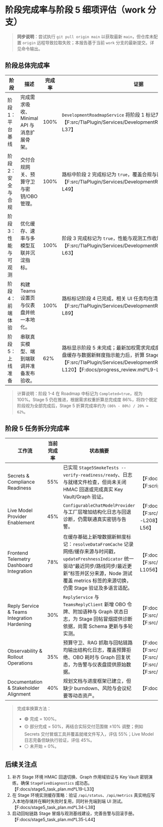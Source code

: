 # 阶段完成率与阶段 5 细项评估（work 分支）

> **同步说明**：尝试执行 `git pull origin main` 以获取最新 `main`，但仓库未配置 `origin` 远程导致拉取失败；本报告基于当前 `work` 分支的最新提交。详见命令输出。

## 阶段总体完成率

| 阶段 | 描述 | 完成率 | 证据 |
| --- | --- | --- | --- |
| 阶段 1：平台基线 | 完成需求吸收、Minimal API 与消息扩展骨架。 | 100% | `DevelopmentRoadmapService` 将阶段 1 标记为已完成，且无待办。 【F:src/TlaPlugin/Services/DevelopmentRoadmapService.cs†L12-L37】 |
| 阶段 2：安全与合规 | 交付合规网关、预算守卫与密钥/OBO 管理。 | 100% | 路标中阶段 2 完成标记为 `true`，覆盖合规与密钥能力。 【F:src/TlaPlugin/Services/DevelopmentRoadmapService.cs†L24-L49】 |
| 阶段 3：性能与可观测 | 优化缓存、速率与多模型互联并沉淀指标。 | 100% | 阶段 3 完成标记为 `true`，性能与观测工作收尾。 【F:src/TlaPlugin/Services/DevelopmentRoadmapService.cs†L38-L63】 |
| 阶段 4：前端体验 | 构建 Teams 设置页与仪表盘并统一本地化。 | 100% | 路标标记阶段 4 已完成，相关 UI 任务均在清单中。 【F:src/TlaPlugin/Services/DevelopmentRoadmapService.cs†L64-L89】 |
| 阶段 5：上线准备 | 串联真实模型、端到端联调并准备发布验收。 | 62% | 路标显示阶段 5 未完成；最新加权需求完成度提升至 86%，叠加仪表盘缓存与数据新鲜度指示能力后，折算 Stage 5 当前约 62%。 【F:src/TlaPlugin/Services/DevelopmentRoadmapService.cs†L90-L120】【F:docs/progress_review.md†L9-L40】 |

> 计算说明：阶段 1-4 在 Roadmap 中标记为 `Completed=true`，视为 100%。Stage 5 仍在推进，根据需求权重折算总完成度 86%，将四个既定阶段视为全部完成后，Stage 5 折算完成率约为 `(86% - 80%) / 20% ≈ 62%`。

## 阶段 5 任务拆分完成率

| 工作流 | 当前完成率 | 状态摘要 | 证据 |
| --- | --- | --- | --- |
| Secrets & Compliance Readiness | 55% | 已实现 `Stage5SmokeTests --verify-readiness/ready`、日志与就绪文件检查，但尚未关闭 HMAC 回退或完成真实 Key Vault/Graph 验证。 | 【F:docs/stage5_task_plan.md†L9-L28】【F:scripts/SmokeTests/Stage5SmokeTests/Program.cs†L40-L214】 |
| Live Model Provider Enablement | 45% | `ConfigurableChatModelProvider` 与工厂层增加结构化日志与回退诊断，仍需联通真实密钥与告警。 | 【F:docs/stage5_task_plan.md†L10-L34】【F:src/TlaPlugin/Providers/ConfigurableChatModelProvider.cs†L22-L208】【F:src/TlaPlugin/Services/ModelProviderFactory.cs†L12-L56】 |
| Frontend Telemetry Dashboard Integration | 78% | 在缓存基础上新增数据新鲜度标记：`resolveDataFromCache` 记录网络/缓存来源与时间戳，`updateFreshnessIndicator` 统一驱动“最近同步/路线同步/最近更新”标签并区分来源，Node 测试覆盖 metrics 标签的来源切换，仍需 Stage 验证及多语言适配。 | 【F:docs/stage5_task_plan.md†L11-L38】【F:src/webapp/app.js†L39-L214】【F:src/webapp/app.js†L912-L1056】【F:tests/dashboard.freshness.test.js†L1-L120】 |
| Reply Service & Teams Integration Hardening | 30% | `ReplyService` 与 `TeamsReplyClient` 新增 OBO 令牌、附加语种与 Graph 状态日志，为 Stage 回帖冒烟提供诊断依据，尚需 Schema 更新与多轮实测。 | 【F:docs/stage5_task_plan.md†L9-L44】【F:src/TlaPlugin/Services/ReplyService.cs†L24-L334】【F:src/TlaPlugin/Services/TeamsReplyClient.cs†L1-L214】 |
| Observability & Rollout Operations | 35% | 预算守卫、RAG 抓取与回帖链路均输出结构化日志，覆盖预算拒绝、OBO 耗时与 Graph 回复状态，为告警与仪表盘提供原始数据。 | 【F:docs/stage5_task_plan.md†L9-L44】【F:src/TlaPlugin/Services/BudgetGuard.cs†L1-L90】【F:src/TlaPlugin/Services/ContextRetrievalService.cs†L1-L225】【F:src/TlaPlugin/Services/ReplyService.cs†L24-L334】【F:src/TlaPlugin/Services/TeamsReplyClient.cs†L1-L214】 |
| Documentation & Stakeholder Alignment | 40% | 规划文档与进度框架已建立，但缺少 burndown、风险与会议纪要等动态资产。 | 【F:docs/stage5_task_plan.md†L14-L44】 |

> 完成率换算方法：
> * 🟢 完成 = 100%。
> * 🟡 部分完成 = 50%，再结合实际交付范围做 ±10% 调整；例如 Secrets 交付冒烟工具并覆盖就绪文件写入，评估 55%；Live Model 日志完备但缺执行验证，评估 45%。
> * ⚪ 未开始 = 0%。

## 后续关注点

1. 补齐 Stage 环境 HMAC 回退切换、Graph 作用域验证与 Key Vault 密钥演练，确保 `StageFiveDiagnostics` 成功态。 【F:docs/stage5_task_plan.md†L19-L33】
2. 在 Stage 环境实测缓存策略：验证 `/api/status`、`/api/metrics` 真实响应写入本地存储并在瞬时失败时复用，同时补充端到端 UI 测试。 【F:docs/stage5_task_plan.md†L34-L38】
3. 启动回帖链路 Stage 冒烟与观测基线建设，完善告警与回滚手册。 【F:docs/stage5_task_plan.md†L35-L44】

